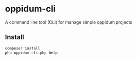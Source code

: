 # oppidum-cli
A command line tool (CLI) for manage simple oppidum projects

## Install
```bash
composer install
php oppidum-cli.php help
```